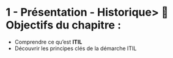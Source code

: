 # 1 - Présentation - Historique> **🎯 Objectifs du chapitre :**
- Comprendre ce qu’est **ITIL**
- Découvrir les principes clés de la démarche ITIL
